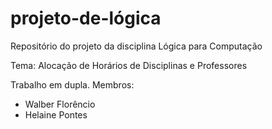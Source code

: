 # projeto-de-lógica

Repositório do projeto da disciplina Lógica para Computação

Tema: Alocação de Horários de Disciplinas e Professores

Trabalho em dupla. Membros:
- Walber Florêncio
- Helaine Pontes
